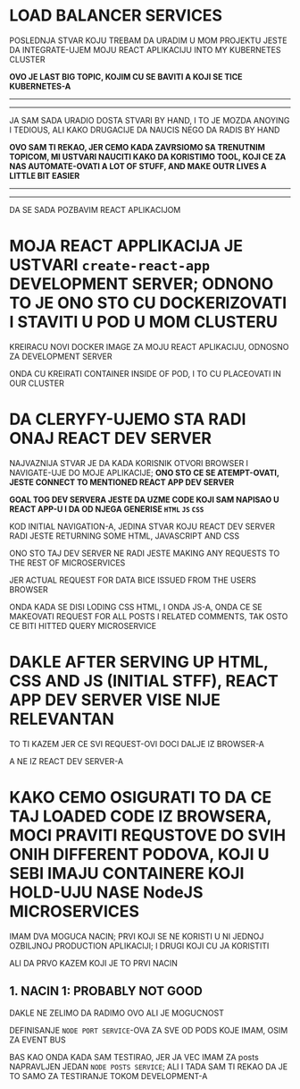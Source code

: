# LOAD BALANCER SERVICES

POSLEDNJA STVAR KOJU TREBAM DA URADIM U MOM PROJEKTU JESTE DA INTEGRATE-UJEM MOJU REACT APLIKACIJU INTO MY KUBERNETES CLUSTER

**OVO JE LAST BIG TOPIC, KOJIM CU SE BAVITI A KOJI SE TICE KUBERNETES-A**

***
***

JA SAM SADA URADIO DOSTA STVARI BY HAND, I TO JE MOZDA ANOYING I TEDIOUS, ALI KAKO DRUGACIJE DA NAUCIS NEGO DA RADIS BY HAND

**OVO SAM TI REKAO, JER CEMO KADA ZAVRSIOMO SA TRENUTNIM TOPICOM, MI USTVARI NAUCITI KAKO DA KORISTIMO TOOL, KOJI CE ZA NAS AUTOMATE-OVATI A LOT OF STUFF, AND MAKE OUTR LIVES A LITTLE BIT EASIER**

***
***

DA SE SADA POZBAVIM REACT APLIKACIJOM

# MOJA REACT APPLIKACIJA JE USTVARI `create-react-app` DEVELOPMENT SERVER; ODNONO TO JE ONO STO CU DOCKERIZOVATI I STAVITI U POD U MOM CLUSTERU

KREIRACU NOVI DOCKER IMAGE ZA MOJU REACT APLIKACIJU, ODNOSNO ZA DEVELOPMENT SERVER

ONDA CU KREIRATI CONTAINER INSIDE OF POD, I TO CU PLACEOVATI IN OUR CLUSTER

# DA CLERYFY-UJEMO STA RADI ONAJ REACT DEV SERVER

NAJVAZNIJA STVAR JE DA KADA KORISNIK OTVORI BROWSER I NAVIGATE-UJE DO MOJE APLIKACIJE; **ONO STO CE SE ATEMPT-OVATI, JESTE CONNECT TO MENTIONED REACT APP DEV SERVER**

**GOAL TOG DEV SERVERA JESTE DA UZME CODE KOJI SAM NAPISAO U REACT APP-U I DA OD NJEGA GENERISE `HTML` `JS` `CSS`**

KOD INITIAL NAVIGATION-A, JEDINA STVAR KOJU REACT DEV SERVER RADI JESTE RETURNING SOME HTML, JAVASCRIPT AND CSS

ONO STO TAJ DEV SERVER NE RADI JESTE MAKING ANY REQUESTS TO THE REST OF MICROSERVICES

JER ACTUAL REQUEST FOR DATA BICE ISSUED FROM THE USERS BROWSER

ONDA KADA SE DISI LODING CSS HTML, I ONDA JS-A, ONDA CE SE MAKEOVATI REQUEST FOR ALL POSTS I RELATED COMMENTS, TAK OSTO CE BITI HITTED QUERY MICROSERVICE

# DAKLE AFTER SERVING UP HTML, CSS AND JS (INITIAL STFF), REACT APP DEV SERVER VISE NIJE RELEVANTAN

TO TI KAZEM JER CE SVI REQUEST-OVI DOCI DALJE IZ BROWSER-A

A NE IZ REACT DEV SERVER-A

# KAKO CEMO OSIGURATI TO DA CE TAJ LOADED CODE IZ BROWSERA, MOCI PRAVITI REQUSTOVE DO SVIH ONIH DIFFERENT PODOVA, KOJI U SEBI IMAJU CONTAINERE KOJI HOLD-UJU NASE NodeJS MICROSERVICES

IMAM DVA MOGUCA NACIN; PRVI KOJI SE NE KORISTI U NI JEDNOJ OZBILJNOJ PRODUCTION APLIKACIJI; I DRUGI KOJI CU JA KORISTITI

ALI DA PRVO KAZEM KOJI JE TO PRVI NACIN

## 1. NACIN 1: PROBABLY NOT GOOD

DAKLE NE ZELIMO DA RADIMO OVO ALI JE MOGUCNOST

DEFINISANJE `NODE PORT SERVICE`-OVA ZA SVE OD PODS KOJE IMAM, OSIM ZA EVENT BUS

BAS KAO ONDA KADA SAM TESTIRAO, JER JA VEC IMAM ZA posts NAPRAVLJEN JEDAN `NODE POSTS SERVICE`; ALI I TADA SAM TI REKAO DA JE TO SAMO ZA TESTIRANJE TOKOM DEVELOPMENT-A
